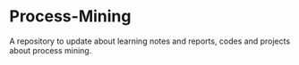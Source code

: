 # Process-Mining
A repository to update about learning notes and reports, codes and projects about process mining.
